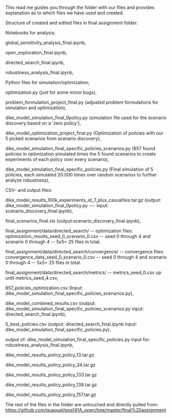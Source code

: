 This read me guides you through the folder with our files and provides explanation as to which files we have used and created.

Structure of created and edited files in final assignment folder:

Notebooks for analysis;

global_sensitivity_analysis_final.ipynb,

open_exploration_final.ipynb,

directed_search_final.ipynb,

robustness_analysis_final.ipynb,

Python files for simulation/optimization;

optimization.py (just for some minor bugs),

problem_formulation_project_final.py (adjusted problem formulations for simulation and optimization),

dike_model_simulation_final_0policy.py (simulation file used for the scenario discovery based on a 'zero policy'),

dike_model_optimization_project_final.py (Optimization of policies with our 5 picked scenarios from scenario discovery),

dike_model_simulation_final_specific_policies_scenarios.py (857 found policies in optimization simulated times the 5 found scenarios to create experiments of each policy over every scenario),

dike_model_simulation_final_specific_policies.py (Final simulation of 5 policies, each simulated 20.000 times over random scenarios to further analyze robustness),

CSV- and output files:

dike_model_results_100k_experiments_id_7_plus_casualties.tar.gz (output: dike_model_simulation_final_0policy.py --- input: scenario_discovery_final.ipynb),

final_scenarios_final.xls (output:scenario_discovery_final.ipynb),

final_assignment/data/directed_search/ -- optimization files: optimization_results_seed_0_scenario_0.csv -- seed 0 through 4 and scenario 0 through 4 -- 5x5= 25 files in total.

final_assignment/data/directed_search/convergence/ -- convergence files: convergence_data_seed_0_scenario_0.csv -- seed 0 through 4 and scenario 0 through 4 -- 5x5= 25 files in total.

final_assignment/data/directed_search/metrics/ -- metrics_seed_0.csv up until metrics_seed_4.csv,

857_policies_optimization.csv (Input: dike_model_simulation_final_specific_policies_scenarios.py),

dike_model_combined_results.csv (output: dike_model_simulation_final_specific_policies_scenarios.py input: directed_search_final.ipynb),

5_best_policies.csv (output: directed_search_final.ipynb input: dike_model_simulation_final_specific_policies.py),

output of: dike_model_simulation_final_specific_policies.py input for: robustness_analysis_final.ipynb,

dike_model_results_policy_policy_13.tar.gz

dike_model_results_policy_policy_34.tar.gz

dike_model_results_policy_policy_133.tar.gz

dike_model_results_policy_policy_138.tar.gz

dike_model_results_policy_policy_157.tar.gz


The rest of the files in the folder are untouched and directly pulled from: https://github.com/quaquel/epa141A_open/tree/master/final%20assignment
